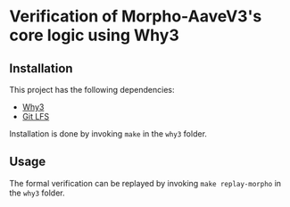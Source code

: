 # Verification of Morpho-AaveV3's core logic using Why3

## Installation

This project has the following dependencies:
- [Why3](https://why3.lri.fr/)
- [Git LFS](https://git-lfs.com/)

Installation is done by invoking `make` in the `why3` folder.

## Usage

The formal verification can be replayed by invoking `make replay-morpho` in the `why3` folder.
